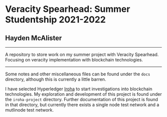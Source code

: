 # Veracity Spearhead: Summer Studentship 2021-2022
## Hayden McAlister
---
A repository to store work on my summer project with Veracity Spearhead. Focusing on veracity implementation with blockchain technologies.

---
Some notes and other miscellaneous files can be found under the `docs` directory, although this is currently a little barren.

I have selected Hyperledger [Iroha](https://iroha.readthedocs.io/en/develop/) to start investigations into blockchain technologies. My exploration and development of this project is found under the `iroha-project` directory. Further documentation of this project is found in that directory, but currently there exists a single node test network and a mutlinode test network.
